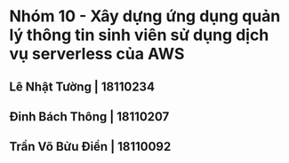 # Nhóm 10 - Xây dựng ứng dụng quản lý thông tin sinh viên sử dụng dịch vụ serverless của AWS
## Lê Nhật Tường | 18110234
## Đinh Bách Thông | 18110207
## Trần Võ Bửu Điền | 18110092
